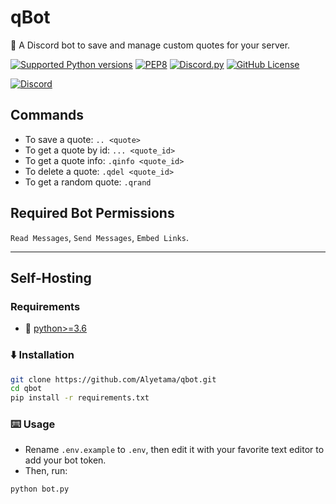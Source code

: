 # qBot

🚀 A Discord bot to save and manage custom quotes for your server.

[![Supported Python versions](https://img.shields.io/badge/Python-%3E=3.6-blue.svg?logo=python)](https://www.python.org/downloads/) [![PEP8](https://img.shields.io/badge/Code%20style-PEP%208-orange.svg?logo=python)](https://www.python.org/dev/peps/pep-0008/) [![Discord.py](https://img.shields.io/badge/Discord.py->=1.7.3-yellow.svg?logo=python)](https://github.com/Rapptz/discord.py) [![GitHub License](https://img.shields.io/badge/License-MIT-red.svg)](https://github.com/Alyetama/Discord-Backup-Bot/blob/main/LICENSE)

[![Discord](https://img.shields.io/badge/Invite%20To%20Your%20Server-%237289DA.svg?style=for-the-badge&logo=discord&logoColor=white)](https://discord.com/api/oauth2/authorize?client_id=992921882187800647&permissions=0&scope=bot)

## Commands

- To save a quote: `.. <quote>`
- To get a quote by id: `... <quote_id>`
- To get a quote info: `.qinfo <quote_id>`
- To delete a quote: `.qdel <quote_id>`
- To get a random quote: `.qrand`

## Required Bot Permissions

`Read Messages`, `Send Messages`, `Embed Links`.

---

## Self-Hosting

### Requirements
- 🐍 [python>=3.6](https://www.python.org/downloads/)

### ⬇️ Installation

```sh
git clone https://github.com/Alyetama/qbot.git
cd qbot
pip install -r requirements.txt
```

### ⌨️ Usage

- Rename `.env.example` to `.env`, then edit it with your favorite text editor to add your bot token.
- Then, run:

```sh
python bot.py
```

